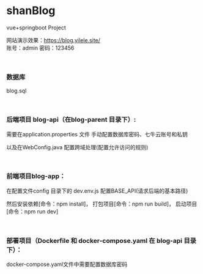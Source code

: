 # shanBlog
vue+springboot Project

网站演示效果：https://blog.yilele.site/  
账号：admin    密码：123456


<br/>


### 数据库

blog.sql

<br/>


### 后端项目 blog-api（在blog-parent 目录下）: 

需要在application.properties 文件 手动配置数据库密码、七牛云账号和私钥

以及在WebConfig.java 配置跨域处理(配置允许访问的规则)

<br/>

### 前端项目blog-app：

在配置文件config 目录下的 dev.env.js 配置BASE_API(请求后端的基本路径)

然后安装依赖[命令：npm install]，
打包项目[命令：npm run build]，
启动项目[命令：npm run dev]

<br/>

### 部署项目（Dockerfile 和 docker-compose.yaml 在 blog-api 目录下）：
docker-compose.yaml文件中需要配置数据库密码
